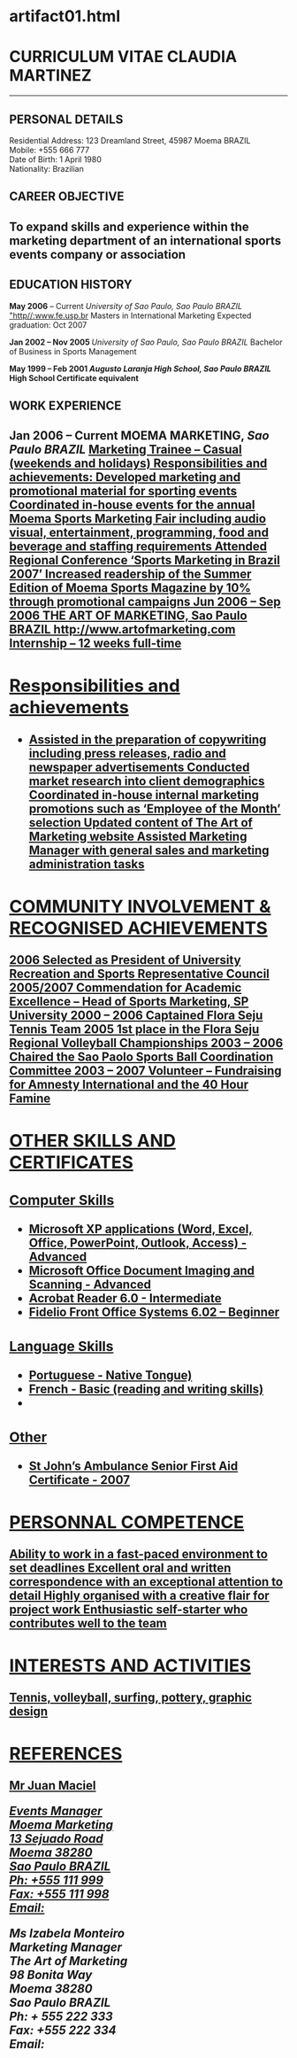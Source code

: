 # artifact01.html

<!DOCTYPE>

<html>

<head> </head>

<body>
<h1>CURRICULUM VITAE CLAUDIA MARTINEZ</h1>
  <hr></hr>
<h2> PERSONAL DETAILS</h2>
  <p>Residential Address: 123 Dreamland Street, 45987 Moema BRAZIL<br>
Mobile: +555 666 777<br>
Date of Birth: 1  April 1980<br>
Nationality: Brazilian</p>
<h2>CAREER OBJECTIVE<h2>
  <p>To expand skills and experience within the marketing department of an 
international sports events company or association</p>
<h2>EDUCATION HISTORY</h2>
  <p> <strong>May 2006</strong> – Current 
<i>University of Sao Paulo, Sao Paulo BRAZIL</i>
<a href="http//:www.fe.usp.br">"http//:www.fe.usp.br</a>
Masters in International Marketing
Expected graduation: Oct 2007</p>
<p><strong>Jan 2002 – Nov 2005 </strong>
<i>University of Sao Paulo, Sao Paulo BRAZIL</i>
Bachelor of Business in Sports Management<p>
<p><strong>May 1999 – Feb 2001 <strong>
<i>Augusto Laranja High School, Sao Paulo BRAZIL</i>
High School Certificate equivalent </p>
<h2>WORK EXPERIENCE<h2>
  <p>Jan 2006 – Current
MOEMA MARKETING, <i>Sao Paulo BRAZIL</i>
<a href="http://www.moemamkt.com.br"http://www.moemamkt.com.br</a>
Marketing Trainee – Casual (weekends and holidays)
Responsibilities and achievements:
Developed marketing and promotional material for sporting events
Coordinated in-house events for the annual Moema Sports Marketing Fair 
including audio visual, entertainment, programming, food and beverage and 
staffing requirements
Attended Regional Conference ‘Sports Marketing in Brazil 2007’
Increased readership of the Summer Edition of Moema Sports Magazine by 10% 
through promotional campaigns
Jun 2006 – Sep 2006
THE ART OF MARKETING, Sao Paulo BRAZIL
http://www.artofmarketing.com
Internship – 12 weeks full-time</p>
<h2>Responsibilities and achievements</h2>
 <ul>
   <li>Assisted in the preparation of copywriting including press releases, radio 
and newspaper advertisements
Conducted market research into client demographics
Coordinated in-house internal marketing promotions such as ‘Employee of 
the Month’ selection
Updated content of The Art of Marketing website
Assisted Marketing Manager with general sales and marketing administration 
tasks</li>
   </ul>
<h2>COMMUNITY INVOLVEMENT & RECOGNISED ACHIEVEMENTS</h2> 
  <p>2006 Selected as President of University Recreation and Sports 
Representative Council
2005/2007         Commendation for Academic Excellence – Head of Sports 
Marketing, SP University
2000 – 2006 Captained Flora Seju Tennis Team
2005 1st place in the Flora Seju Regional Volleyball 
Championships
2003 – 2006 Chaired the Sao Paolo Sports Ball Coordination Committee
2003 – 2007 Volunteer – Fundraising for Amnesty International 
and the 40 Hour Famine</>
<h2>OTHER SKILLS AND CERTIFICATES</h2>
   
  <h3>Computer Skills</h3>
  <ul>
    <li>Microsoft XP applications (Word, Excel, Office, PowerPoint, Outlook, 
Access) - Advanced</li>
    <li>Microsoft Office Document Imaging and Scanning - Advanced</li> 
    <li>Acrobat Reader 6.0 - Intermediate</li> 
    <li>Fidelio Front Office Systems 6.02 – Beginner</li>
    </ul>
  <h3>Language Skills</h3>
  <ul>
    <li>Portuguese - Native Tongue) </li>
<li>French - Basic (reading and writing skills)<li>
    </ul>
   <h3>Other</h3>
<ul>
  <li>St John’s Ambulance Senior First Aid Certificate - 2007</li>
  </ul>
<h2>PERSONNAL COMPETENCE</h2>
  <p>Ability to work in a fast-paced environment to set deadlines
Excellent oral and written correspondence with an exceptional attention to 
detail
Highly organised with a creative flair for project work
Enthusiastic self-starter who contributes well to the team</p>
  
  <h2>INTERESTS AND ACTIVITIES</h2>
  <p>Tennis, volleyball, surfing, pottery, graphic design</p>
<h2>REFERENCES</h2>
  <p>Mr Juan Maciel
<address>Events Manager <br>Moema Marketing<br>
13 Sejuado Road<br>
Moema 38280<br>
Sao Paulo BRAZIL<br>
Ph:   +555 111 999<br>
Fax: +555 111 998<br>
Email: <a href="juanmaciel@moemamktg.br"></a></p>
<p>Ms Izabela Monteiro<br>
Marketing Manager<br>
The Art of Marketing<br>
98 Bonita Way<br>
Moema 38280<br>
Sao Paulo BRAZIL<br>
Ph: + 555 222 333<br>
Fax: +555 222 334<br>
Email: <a href="izabelam@artofmarketing.com"> <a></address></p>



</body>

</html>
